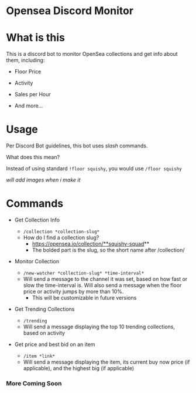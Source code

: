 
#  Opensea Discord Monitor

  

#  **What is this**

This is a discord bot to monitor OpenSea collections and get info about them, including:

- Floor Price

- Activity

- Sales per Hour

- And more...

  

#  **Usage**

Per Discord Bot guidelines, this bot uses *slash* commands.

  

What does this mean?

  

Instead of using standard ``!floor squishy``, you would use ``/floor squishy``

  

*will add images when i make it*

  

#  Commands

- Get Collection Info
	- ``/collection *collection-slug*``
	- How do I find a collection slug?
		- https://opensea.io/collection/**squishy-squad**
		- The bolded part is the slug, so the short name after /collection/
		
- Monitor Collection
	- ``/new-watcher *collection-slug* *time-interval*``
	- Will send a message to the channel it was set, based on how fast or slow the time-interval is. Will also send a message when the floor price or activity jumps by more than 10%.
		- This will be customizable in future versions
	
- Get Trending Collections
	- ``/trending``
	- Will send a message displaying the top 10 trending collections, based on activity
	
- Get price and best bid on an item
	- ``/item *link*``
	- Will send a message displaying the item, its current buy now price (if applicable), and the highest big (if applicable)

### More Coming Soon
